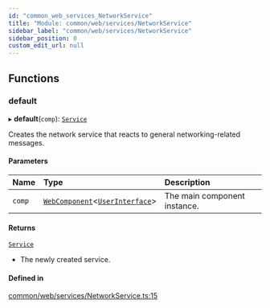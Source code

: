 ```yaml
---
id: "common_web_services_NetworkService"
title: "Module: common/web/services/NetworkService"
sidebar_label: "common/web/services/NetworkService"
sidebar_position: 0
custom_edit_url: null
---
```


## Functions

### default

▸ **default**(`comp`): [`Service`](../classes/common_web_services_Service.Service.md)

Creates the network service that reacts to general networking-related messages.

#### Parameters

| Name | Type | Description |
| :------ | :------ | :------ |
| `comp` | [`WebComponent`](../classes/common_web_component_WebComponent.WebComponent.md)<[`UserInterface`](../classes/common_web_ui_UserInterface.UserInterface.md)\> | The main component instance. |

#### Returns

[`Service`](../classes/common_web_services_Service.Service.md)

- The newly created service.

#### Defined in

[common/web/services/NetworkService.ts:15](https://github.com/Soroush9978/rds-ng/blob/9a997cb/src/common/web/services/NetworkService.ts#L15)
